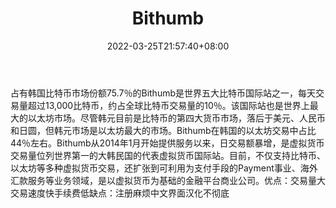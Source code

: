 ﻿---
weight: 
title: "Bithumb"
description: "Bithumb是世界五大比特币国际站之一，每天交易量超过13,000比特币，约占全球比特币交易量的10％。"
date: 2022-03-25T21:57:40+08:00
lastmod: 2022-03-25T16:45:40+08:00
draft: false
authors: ["Metabd"]
featuredImage: "bithumb.webp"
link: ""
tags: ["交易所","Bithumb"]
categories: ["navigation"]
navigation: ["交易所"]
lightgallery: true
toc: true
pinned: false
recommend: false
recommend1: false
---
占有韩国比特币市场份额75.7％的Bithumb是世界五大比特币国际站之一，每天交易量超过13,000比特币，约占全球比特币交易量的10％。该国际站也是世界上最大的以太坊市场。尽管韩元目前是比特币的第四大货币市场，落后于美元、人民币和日圆，但韩元市场是以太坊最大的市场。Bithumb在韩国的以太坊交易中占比44％左右。Bithumb从2014年1月开始提供服务以来，日交易额暴增，是虚拟货币交易量位列世界第一的大韩民国的代表虚拟货币国际站。目前，不仅支持比特币、以太坊等多种虚拟货币交易，还扩张到可利用为支付手段的Payment事业、海外汇款服务等业务领域，是以虚拟货币为基础的金融平台商业公司。优点：交易量大交易速度快手续费低缺点：注册麻烦中文界面汉化不彻底
